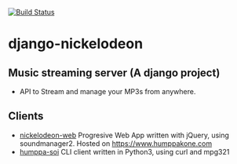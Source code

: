 [![Build Status](https://travis-ci.org/rphlo/django-nickelodeon.svg?branch=master)](https://travis-ci.org/rphlo/django-nickelodeon)
# django-nickelodeon
## Music streaming server (A django project)

+ API to Stream and manage your MP3s from anywhere.

## Clients
+ [nickelodeon-web](https://github.com/rphlo/nickelodeon-web) Progresive Web App written with jQuery, using soundmanager2. Hosted on https://www.humppakone.com
+ [humppa-soi](https://github.com/rphlo/humppa-soi) CLI client written in Python3, using curl and mpg321
